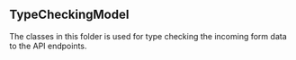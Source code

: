 ## TypeCheckingModel

The classes in this folder is used for type checking the incoming form data to the API endpoints. 
